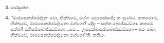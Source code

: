 3. මාරසුත්‌තං

224. ‘‘මාරසෙනප්‌පමද්‌දනං වො, භික්‌ඛවෙ, මග්‌ගං දෙසෙස්‌සාමි; තං සුණාථ. කතමො ච, භික්‌ඛවෙ, මාරසෙනප්‌පමද්‌දනො මග්‌ගො? යදිදං – සත්‌ත බොජ්‌ඣඞ්‌ගා. කතමෙ සත්‌ත? සතිසම්‌බොජ්‌ඣඞ්‌ගො…පෙ.… උපෙක්‌ඛාසම්‌බොජ්‌ඣඞ්‌ගො – අයං ඛො, භික්‌ඛවෙ, මාරසෙනප්‌පමද්‌දනො මග්‌ගො’’ති. තතියං.






